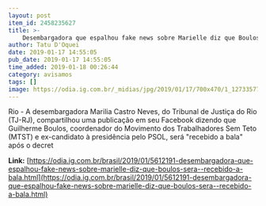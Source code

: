 ```yaml
---
layout: post
item_id: 2458235627
title: >-
    Desembargadora que espalhou fake news sobre Marielle diz que Boulos será 'recebido a bala'
author: Tatu D'Oquei
date: 2019-01-17 14:55:05
pub_date: 2019-01-17 14:55:05
time_added: 2019-01-18 00:26:44
category: avisamos
tags: []
image: https://odia.ig.com.br/_midias/jpg/2019/01/17/700x470/1_12733577_10207375793264873_2968399655813103165_n-9346286.jpg
---
```


Rio - A desembargadora Marilia Castro Neves, do Tribunal de Justiça do Rio (TJ-RJ), compartilhou uma publicação em seu Facebook dizendo que Guilherme Boulos, coordenador do Movimento dos Trabalhadores Sem Teto (MTST) e ex-candidato à presidência pelo PSOL, será "recebido a bala" após o decret

**Link:** [https://odia.ig.com.br/brasil/2019/01/5612191-desembargadora-que-espalhou-fake-news-sobre-marielle-diz-que-boulos-sera--recebido-a-bala.html](https://odia.ig.com.br/brasil/2019/01/5612191-desembargadora-que-espalhou-fake-news-sobre-marielle-diz-que-boulos-sera--recebido-a-bala.html)

